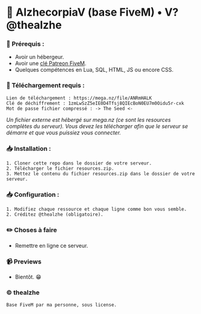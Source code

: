 
# 📰 AlzhecorpiaV (base FiveM) • V? @thealzhe

### 📃 Prérequis :
- Avoir un hébergeur.
- Avoir une [clé Patreon FiveM](https://www.patreon.com/fivem).
- Quelques compétences en Lua, SQL, HTML, JS ou encore CSS.

### 📩 Téléchargement requis :
```
Lien de téléchargement : https://mega.nz/file/ANRmHALK
Clé de déchiffrement : 1zmLwSzZ5eIE0D4Tfsj8QIEcBoN0EU7m0Oidu5r-cxk
Mot de passe fichier compressé : -> The Seed <-
```
*Un fichier externe est hébergé sur mega.nz (ce sont les resources complètes du serveur). Vous devez les télécharger afin que le serveur se démarre et que vous puissiez vous connecter.*

### 📥 Installation :
```
1. Cloner cette repo dans le dossier de votre serveur.
2. Télécharger le fichier resources.zip.
3. Mettez le contenu du fichier resources.zip dans le dossier de votre serveur.
```

### 📥 Configuration :

```
1. Modifiez chaque ressource et chaque ligne comme bon vous semble.
2. Créditez @thealzhe (obligatoire).
```


### ✏️ Choses à faire
- Remettre en ligne ce serveur.

### 📹 Previews
- Bientôt. 😁


### ©️ thealzhe
```
Base FiveM par ma personne, sous license.
```
